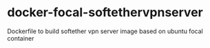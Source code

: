# docker-focal-softethervpnserver
Dockerfile to build softether vpn server image based on ubuntu focal container

